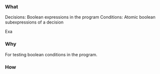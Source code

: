 ### What

Decisions: Boolean expressions in the program
Conditions: Atomic boolean subexpressions of a decision

Exa

### Why

For testing boolean conditions in the program.

### How